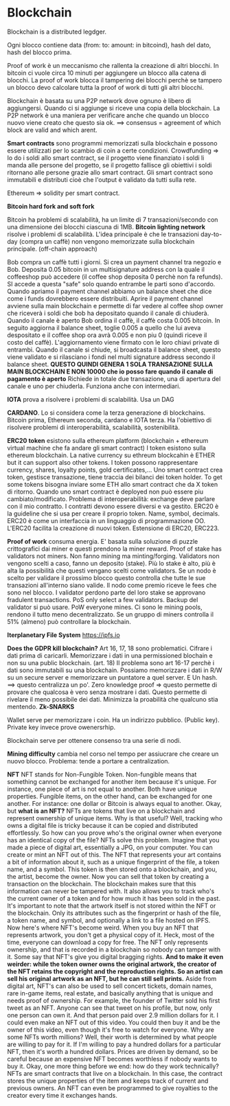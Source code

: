 # Blockchain 

Blockchain is a distributed legdger.

Ogni blocco contiene data (from: to: amount: in bitcoind), hash del dato, hash del blocco prima.

Proof of work è un meccanismo che rallenta la creazione di altri blocchi. In bitcoin ci vuole circa 10 minuti per aggiungere un blocco alla catena di blocchi. 
La proof of work blocca il tampering dei blocchi perchè se tampero un blocco devo calcolare tutta la proof of work di tutti gli altri blocchi.

Blockchain è basata su una P2P network dove ognuno è libero di aggiungersi. Quando ci si aggiunge si riceve una copia della blockchain. La P2P network è una maniera per verificare anche che quando un blocco nuovo viene creato che questo sia ok. ==> consensus = agreement of which block are valid and which arent.

**Smart contracts** sono programmi memorizzati sulla blockchain e possono essere utilizzati per lo scambio di coin a certe condizioni.
Crowdfunding => Io do i soldi allo smart contract, se il progetto viene finanziato i soldi li manda alle persone del progetto, se il progetto fallisce gli obiettivi i soldi ritornano alle persone grazie allo smart contract.
Gli smart contract sono immutabili e distributi cioè che l'output è validato da tutti sulla rete.

Ethereum => solidity per smart contract.

**Bitcoin hard fork and soft fork**

Bitcoin ha problemi di scalabilità, ha un limite di 7 transazioni/secondo con una dimensione dei blocchi ciascuna di 1MB. **Bitcoin lighting network** risolve i problemi di scalabilità. L'idea principale è che le transazioni day-to-day (compra un caffè) non vengono memorizzate sulla blockchain principale. (off-chain approach)

Bob compra un caffè tutti i giorni. Si crea un payment channel tra negozio e Bob. Deposita 0.05 bitcoin in un multisignature address con la quale il coffeeshop può accedere (il coffee shop deposita 0 perchè non fa refunds). SI accede a questa "safe" solo quando entrambe le parti sono d'accordo. Quando apriamo il payment channel abbiamo un balance sheet che dice come i funds dovrebbero essere distribuiti. Aprire il payment channel avviene sulla main blockchain e permette di far vedere al coffee shop owner che riceverà i soldi che bob ha depositato quando il canale di chiuderà.
Quando il canale è aperto Bob ordina il caffè, il caffè costa 0.005 bitcoin. In seguito aggiorna il balance sheet, toglie 0.005 a quello che lui aveva despositato e il coffee shop ora avrà 0.005 e non piu 0 (quindi riceve il costo del caffè). L'aggiornamento viene firmato con le loro chiavi private di entrambi.
Quando il canale si chiude, si broadcasta il balance sheet, questo viene validato e si rilasciano i fondi nel multi signature address secondo il balance sheet. **QUESTO QUINDI GENERA 1 SOLA TRANSAZIONE SULLA MAIN BLOCKCHAIN E NON 10000 che io posso fare quando il canale di pagamento è aperto**
Richiede in totale due transazione, una di apertura del canale e uno per chiuderla.
Funziona anche con intermediari.

**IOTA** prova a risolvere i problemi di scalabilità. Usa un DAG

**CARDANO**. Lo si considera come la terza generazione di blockchains. Bitcoin prima, Ethereum seconda, cardano e IOTA terza. Ha l'obiettivo di risolvere problemi di interoperabilità, scalabilità, sostenibilità. 

**ERC20 token** esistono sulla ethereum platform (blockchain + ethereum virtual machine che fa andare gli smart contract)
I token esistono sulla ethereum blockchain. La native currency su ethreum blockcahin è ETHER but it can support also other tokens. I token possono rappresentare currency, shares, loyalty points, gold certificates,...
Uno smart contract crea token, gestisce transazione, tiene traccia dei bilanci dei token holder.
To get some tokens bisogna inviare some ETH allo smart contract che da X token di ritorno.
Quando uno smart contract è deployed non può essere piu cambiato/modificato. 
Problema di interoperabilità: exchange deve parlare con il mio contratto. I contratti devono essere diversi e va gestito. ERC20 è la guideline che si usa per creare il proprio token. Name, symbol, decimals. ERC20 è come un interfaccia in un linguaggio di programmazione OO. L'ERC20 facilita la creazione di nuovi token.
Estensione di ERC20, ERC223.

**Proof of work** consuma energia. E' basata sulla soluzione di puzzle crittografici dai miner e questi prendono la miner reward.
Proof of stake has validators not miners. Non fanno mining ma minting/forging. Validators non vengono scelti a caso, fanno un deposito (stake). Più lo stake è alto, più è alta la possibilità che questi vengano scelti come validators.
Se un nodo è scelto per validare il prossimo blocco questo controlla che tutte le sue transazioni all'interno siano valide. Il nodo come premio riceve le fees che sono nel blocco.
I validator perdono parte del loro stake se approvano fradulent transactions.
PoS only select a few validators. Backup del validator si può usare.
PoW everyone mines. Ci sono le mining pools, rendono il tutto meno decentralizzato. Se un gruppo di miners controlla il 51% (almeno) può controllare la blockchain.

**Iterplanetary File System** https://ipfs.io

**Does the GDPR kill blockchain?** Art 16, 17, 18 sono problematici.
Cifrare i dati prima di caricarli.
Memorizzare i dati in una permissioned blochain e non su una public blockchain. (art. 18)
Il problema sono art 16-17 perchè i dati sono immutabili su una blockchain.
Possiamo memorizzare i dati in R/W su un secure server e memorizzare un puntatore a quel server. E Un hash. ==> questo centralizza un po'.
Zero knowledge proof => questo permette di provare che qualcosa è vero senza mostrare i dati. Questo permette di rivelare il meno possibile dei dati. Minimizza la proabilità che qualcuno  stia mentendo.
**Zk-SNARKS**

Wallet serve per memorizzare i coin. Ha un indirizzo pubblico. (Public key). Private key invece prove owenersrhip.

Blockchain serve per ottenere consenso tra una serie di nodi.

**Mining difficulty** cambia nel corso nel tempo per assiucrare che creare un nuovo blocco. Problema: tende a portare a centralization.

**NFT** 
NFT stands for Non-Fungible Token.
Non-fungible means that something cannot be exchanged for another item because it's unique.
For instance, one piece of art is not equal to another.
Both have unique properties.
Fungible items, on the other hand, can be exchanged for one another.
For instance: one dollar or Bitcoin is always equal to another.
Okay, but **what is an NFT?**
NFTs are tokens that live on a blockchain and represent ownership of unique items. Why is that useful?
Well, tracking who owns a digital file is tricky because it can be copied and distributed effortlessly.
So how can you prove who's the original owner when everyone has an identical copy of the file?
NFTs solve this problem.
Imagine that you made a piece of digital art, essentially a JPG, on your computer.
You can create or mint an NFT out of this.
The NFT that represents your art contains a bit of information about it, such as a unique fingerprint of the file, a token name, and a symbol.
This token is then stored onto a blockchain, and you, the artist, become the owner.
Now you can sell that token by creating a transaction on the blockchain.
The blockchain makes sure that this information can never be tampered with.
It also allows you to track who's the current owner of a token and for how much it has been sold in the past.
It's important to note that the artwork itself is not stored within the NFT or the blockchain.
Only its attributes such as the fingerprint or hash of the file, a token name, and symbol, and optionally a link to a file hosted on IPFS.
Now here's where NFT's become weird.
When you buy an NFT that represents artwork, you don't get a physical copy of it.
Heck, most of the time, everyone can download a copy for free.
The NFT only represents ownership, and that is recorded in a blockchain so nobody can tamper with it.
Some say that NFT's give you digital bragging rights.
**And to make it even weirder: while the token owner owns the original artwork, the creator of the NFT retains the copyright and the reproduction rights. So an artist can sell his original artwork as an NFT, but he can still sell prints.**
Aside from digital art, NFT's can also be used to sell concert tickets, domain names, rare in-game items, real estate, and basically anything that is unique and needs proof of ownership.
For example, the founder of Twitter sold his first tweet as an NFT.
Anyone can see that tweet on his profile, but now, only one person can own it.
And that person paid over 2.9 million dollars for it.
I could even make an NFT out of this video.
You could then buy it and be the owner of this video, even though it's free to watch for everyone.
Why are some NFTs worth millions?
Well, their worth is determined by what people are willing to pay for it.
If I'm willing to pay a hundred dollars for a particular NFT, then it's worth a hundred dollars. 
Prices are driven by demand, so be careful because an expensive NFT becomes worthless if nobody wants to buy it.
Okay, one more thing before we end: how do they work technically?
NFTs are smart contracts that live on a blockchain.
In this case, the contract stores the unique properties of the item and keeps track of current and previous owners.
An NFT can even be programmed to give royalties to the creator every time it exchanges hands.

